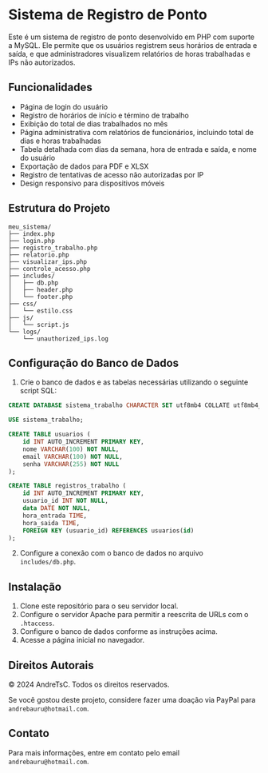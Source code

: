 # Sistema de Registro de Ponto

Este é um sistema de registro de ponto desenvolvido em PHP com suporte a MySQL. Ele permite que os usuários registrem seus horários de entrada e saída, e que administradores visualizem relatórios de horas trabalhadas e IPs não autorizados.

## Funcionalidades

- Página de login do usuário
- Registro de horários de início e término de trabalho
- Exibição do total de dias trabalhados no mês
- Página administrativa com relatórios de funcionários, incluindo total de dias e horas trabalhadas
- Tabela detalhada com dias da semana, hora de entrada e saída, e nome do usuário
- Exportação de dados para PDF e XLSX
- Registro de tentativas de acesso não autorizadas por IP
- Design responsivo para dispositivos móveis

## Estrutura do Projeto

```
meu_sistema/
├── index.php
├── login.php
├── registro_trabalho.php
├── relatorio.php
├── visualizar_ips.php
├── controle_acesso.php
├── includes/
│   ├── db.php
│   ├── header.php
│   └── footer.php
├── css/
│   └── estilo.css
├── js/
│   └── script.js
└── logs/
    └── unauthorized_ips.log
```

## Configuração do Banco de Dados

1. Crie o banco de dados e as tabelas necessárias utilizando o seguinte script SQL:

```sql
CREATE DATABASE sistema_trabalho CHARACTER SET utf8mb4 COLLATE utf8mb4_unicode_ci;

USE sistema_trabalho;

CREATE TABLE usuarios (
    id INT AUTO_INCREMENT PRIMARY KEY,
    nome VARCHAR(100) NOT NULL,
    email VARCHAR(100) NOT NULL,
    senha VARCHAR(255) NOT NULL
);

CREATE TABLE registros_trabalho (
    id INT AUTO_INCREMENT PRIMARY KEY,
    usuario_id INT NOT NULL,
    data DATE NOT NULL,
    hora_entrada TIME,
    hora_saida TIME,
    FOREIGN KEY (usuario_id) REFERENCES usuarios(id)
);
```

2. Configure a conexão com o banco de dados no arquivo `includes/db.php`.

## Instalação

1. Clone este repositório para o seu servidor local.
2. Configure o servidor Apache para permitir a reescrita de URLs com o `.htaccess`.
3. Configure o banco de dados conforme as instruções acima.
4. Acesse a página inicial no navegador.

## Direitos Autorais

© 2024 AndreTsC. Todos os direitos reservados.

Se você gostou deste projeto, considere fazer uma doação via PayPal para `andrebauru@hotmail.com`.

## Contato

Para mais informações, entre em contato pelo email `andrebauru@hotmail.com`.
